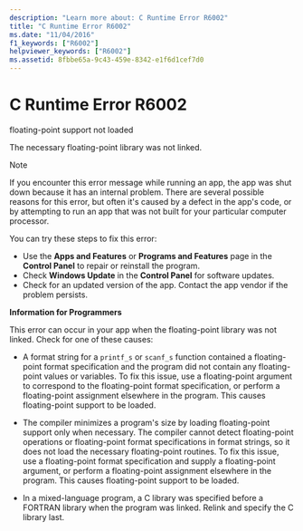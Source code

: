```yaml
---
description: "Learn more about: C Runtime Error R6002"
title: "C Runtime Error R6002"
ms.date: "11/04/2016"
f1_keywords: ["R6002"]
helpviewer_keywords: ["R6002"]
ms.assetid: 8fbbe65a-9c43-459e-8342-e1f6d1cef7d0
---
```

# C Runtime Error R6002

floating-point support not loaded

The necessary floating-point library was not linked.

> [!NOTE]
> If you encounter this error message while running an app, the app was shut down because it has an internal problem. There are several possible reasons for this error, but often it's caused by a defect in the app's code, or by attempting to run an app that was not built for your particular computer processor.
>
> You can try these steps to fix this error:
>
> - Use the **Apps and Features** or **Programs and Features** page in the **Control Panel** to repair or reinstall the program.
> - Check **Windows Update** in the **Control Panel** for software updates.
> - Check for an updated version of the app. Contact the app vendor if the problem persists.

**Information for Programmers**

This error can occur in your app when the floating-point library was not linked. Check for one of these causes:

- A format string for a `printf_s` or `scanf_s` function contained a floating-point format specification and the program did not contain any floating-point values or variables. To fix this issue, use a floating-point argument to correspond to the floating-point format specification, or perform a floating-point assignment elsewhere in the program. This causes floating-point support to be loaded.

- The compiler minimizes a program's size by loading floating-point support only when necessary. The compiler cannot detect floating-point operations or floating-point format specifications in format strings, so it does not load the necessary floating-point routines. To fix this issue, use a floating-point format specification and supply a floating-point argument, or perform a floating-point assignment elsewhere in the program. This causes floating-point support to be loaded.

- In a mixed-language program, a C library was specified before a FORTRAN library when the program was linked. Relink and specify the C library last.
